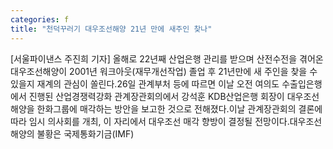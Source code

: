 ```yaml
---
categories: f
title: "천덕꾸러기 대우조선해양 21년 만에 새주인 찾나"
---
```

[서울파이낸스 주진희 기자] 올해로 22년째 산업은행 관리를 받으며 산전수전을 겪어온 대우조선해양이 2001년 워크아웃(재무개선작업) 졸업 후 21년만에 새 주인을 찾을 수 있을지 재계의 관심이 쏠린다.26일 관계부처 등에 따르면 이날 오전 여의도 수출입은행에서 진행된 산업경쟁력강화 관계장관회의에서 강석훈 KDB산업은행 회장이 대우조선해양을 한화그룹에 매각하는 방안을 보고한 것으로 전해졌다.이날 관계장관회의 결론에 따라 임시 의사회를 개최, 이 자리에서 대우조선 매각 향방이 결정될 전망이다.대우조선해양의 불황은 국제통화기금(IMF)